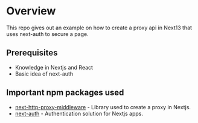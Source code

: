 # Overview

This repo gives out an example on how to create a proxy api in Next13 that uses next-auth to secure a page.

## Prerequisites

- Knowledge in Nextjs and React
- Basic idea of next-auth

## Important npm packages used

- [next-http-proxy-middleware](https://www.npmjs.com/package/next-http-proxy-middleware) - Library used to create a proxy in Nextjs.
- [next-auth](https://www.npmjs.com/package/next-auth) - Authentication solution for Nextjs apps.